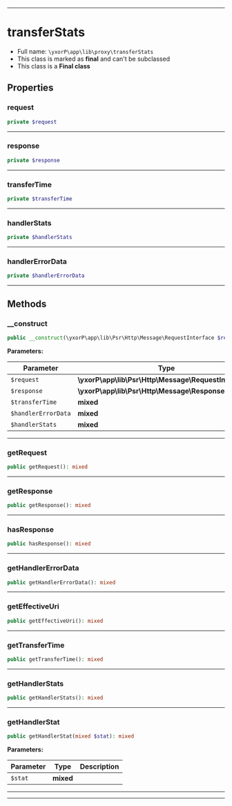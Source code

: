 ***

# transferStats





* Full name: `\yxorP\app\lib\proxy\transferStats`
* This class is marked as **final** and can't be subclassed
* This class is a **Final class**



## Properties


### request



```php
private $request
```






***

### response



```php
private $response
```






***

### transferTime



```php
private $transferTime
```






***

### handlerStats



```php
private $handlerStats
```






***

### handlerErrorData



```php
private $handlerErrorData
```






***

## Methods


### __construct



```php
public __construct(\yxorP\app\lib\Psr\Http\Message\RequestInterface $request, \yxorP\app\lib\Psr\Http\Message\ResponseInterface $response = null, mixed $transferTime = null, mixed $handlerErrorData = null, mixed $handlerStats = []): mixed
```








**Parameters:**

| Parameter | Type | Description |
|-----------|------|-------------|
| `$request` | **\yxorP\app\lib\Psr\Http\Message\RequestInterface** |  |
| `$response` | **\yxorP\app\lib\Psr\Http\Message\ResponseInterface** |  |
| `$transferTime` | **mixed** |  |
| `$handlerErrorData` | **mixed** |  |
| `$handlerStats` | **mixed** |  |




***

### getRequest



```php
public getRequest(): mixed
```











***

### getResponse



```php
public getResponse(): mixed
```











***

### hasResponse



```php
public hasResponse(): mixed
```











***

### getHandlerErrorData



```php
public getHandlerErrorData(): mixed
```











***

### getEffectiveUri



```php
public getEffectiveUri(): mixed
```











***

### getTransferTime



```php
public getTransferTime(): mixed
```











***

### getHandlerStats



```php
public getHandlerStats(): mixed
```











***

### getHandlerStat



```php
public getHandlerStat(mixed $stat): mixed
```








**Parameters:**

| Parameter | Type | Description |
|-----------|------|-------------|
| `$stat` | **mixed** |  |




***


***

